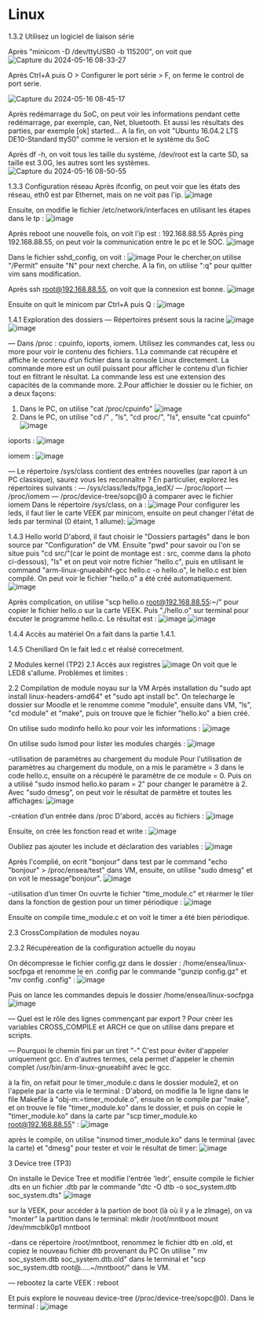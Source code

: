 # Linux

1.3.2 Utilisez un logiciel de liaison série

Après "minicom -D /dev/ttyUSB0 -b 115200", on voit que 
![Capture du 2024-05-16 08-33-27](https://github.com/ZHANGENSEA/Linux/assets/149954066/d16cbd98-777d-4ad4-8f05-f86584325703)

Après Ctrl+A puis O > Configurer le port série > F, on ferme le control de port serie. 

![Capture du 2024-05-16 08-45-17](https://github.com/ZHANGENSEA/Linux/assets/149954066/74170134-2a4d-451c-b351-353bbcbd265b)

Après redémarrage du SoC, on peut voir les informations pendant cette redémarrage, par exemple, can, Net, bluetooth. Et aussi les résultats des parties, par exemple [ok] started...
A la fin, on voit "Ubuntu 16.04.2 LTS DE10-Standard ttyS0" comme le version et le système du SoC

Après df -h, on voit tous les taille du système, /dev/root est la carte SD, sa taille est 3.0G, les autres sont les systèmes.
![Capture du 2024-05-16 08-50-55](https://github.com/ZHANGENSEA/Linux/assets/149954066/4db762af-e407-4f55-b242-a909bbdf86cf)

1.3.3 Configuration réseau
Après ifconfig, on peut voir que les états des réseau, eth0 est par Ethernet, mais on ne voit pas l'ip.
![image](https://github.com/ZHANGENSEA/Linux/assets/149954066/0d888d5e-7157-456b-88b6-35df516f3834)

Ensuite, on modifie le fichier /etc/network/interfaces en utilisant les étapes dans le tp : 
![image](https://github.com/ZHANGENSEA/Linux/assets/149954066/696afcbd-a220-4a8e-a394-b7621573c4b4)

Après reboot une nouvelle fois, on voit l'ip est : 192.168.88.55
Après ping 192.168.88.55, on peut voir la communication entre le pc et le SOC.
![image](https://github.com/ZHANGENSEA/Linux/assets/149954066/6a686e9a-f8f7-41e8-8e31-81786bcb5483)

Dans le fichier sshd_config, on voit :
![image](https://github.com/ZHANGENSEA/Linux/assets/149954066/803b90da-5c9e-4b26-924d-585552e12b41)
Pour le chercher,on utilise "/Permit" ensuite "N" pour next cherche. A la fin, on utilise ":q" pour quitter vim sans modification.

Après ssh root@192.168.88.55, on voit que la connexion est bonne.
![image](https://github.com/ZHANGENSEA/Linux/assets/149954066/5138c743-ea32-4929-ad43-917f52282f33)

Ensuite on quit le minicom par Ctrl+A puis Q :
![image](https://github.com/ZHANGENSEA/Linux/assets/149954066/221d8aa4-2957-4748-bda1-5f07f5e1b9a5)

1.4.1 Exploration des dossiers 
— Répertoires présent sous la racine
![image](https://github.com/ZHANGENSEA/Linux/assets/149954066/f3f17b20-9b75-40b0-a318-c571c67c8c2f)
![image](https://github.com/ZHANGENSEA/Linux/assets/149954066/0d4ecc41-406c-41be-8cd1-413a2b3210d8)

— Dans /proc : cpuinfo, ioports, iomem. Utilisez les commandes cat, less ou more pour voir le contenu des fichiers.
1.La commande cat récupère et affiche le contenu d’un fichier dans la console Linux directement. La commande more est un outil puissant pour afficher le contenu d’un fichier tout en filtrant le résultat. La commande less est une extension des capacités de la commande more. 
2.Pour affichier le dossier ou le fichier, on a deux façons:
1) Dans le PC, on utilise "cat /proc/cpuinfo"
![image](https://github.com/ZHANGENSEA/Linux/assets/149954066/92d0eb19-bdb3-43d8-85de-8a7b534ba2b1)
2) Dans le PC, on utilise "cd /" , "ls", "cd proc/", "ls", ensuite "cat cpuinfo"
![image](https://github.com/ZHANGENSEA/Linux/assets/149954066/6942a1b5-2e87-4223-a975-b0164d0988b4)

ioports :
![image](https://github.com/ZHANGENSEA/Linux/assets/149954066/323d2305-a6dd-4a82-b329-3563bfcf294d)

iomem :
![image](https://github.com/ZHANGENSEA/Linux/assets/149954066/2f9c66b3-e345-496e-bc7e-420973374abe)

— Le répertoire /sys/class contient des entrées nouvelles (par raport à un PC classique), saurez vous les reconnaître ? En particulier, explorez les répertoires suivants :
— /sys/class/leds/fpga_ledX/
— /proc/ioport
— /proc/iomem
— /proc/device-tree/sopc@0 à comparer avec le fichier iomem
Dans le répertoire /sys/class, on a :
![image](https://github.com/ZHANGENSEA/Linux/assets/149954066/90b49c9c-728c-404a-9f79-9859243ffae2)
Pour configurer les leds, il faut lier le carte VEEK par minicom, ensuite on peut changer l'état de leds par terminal (0 étaint, 1 allume):
![image](https://github.com/ZHANGENSEA/Linux/assets/149954066/8a90d248-5184-4b8f-a59a-0d9ef53bd038)

1.4.3 Hello world 
D'abord, il faut choisir le "Dossiers partagés" dans le bon source par "Configuration" de VM. Ensuite "pwd" pour savoir ou l'on se situe puis "cd src/"(car le point de montage est : src, comme dans la photo ci-dessous), "ls" et on peut voir notre fichier "hello.c", puis en utilisant le command "arm-linux-gnueabihf-gcc hello.c -o hello.o", le hello.c est bien compilé. On peut voir le fichier "hello.o" a été créé automatiquement.
![image](https://github.com/ZHANGENSEA/Linux/assets/149954066/5e03ee07-c733-4a01-a652-cd9d209199c6)

Après complication, on utilise "scp hello.o root@192.168.88.55:~/" pour copier le fichier hello.o sur la carte VEEK. Puis "./hello.o" sur terminal pour éxcuter le programme hello.c. Le résultat est :
![image](https://github.com/ZHANGENSEA/Linux/assets/149954066/d4bb0ab6-33ff-4106-8531-596e8c4d3388)
![image](https://github.com/ZHANGENSEA/Linux/assets/149954066/87d9fda6-aab2-4744-a9f9-f7154462675f)

1.4.4 Accès au matériel
On a fait dans la partie 1.4.1.

1.4.5 Chenillard 
On le fait led.c et réalsé correcetment.

2 Modules kernel (TP2)
2.1 Accès aux registres
![image](https://github.com/ZHANGENSEA/Linux/assets/149954066/9904fe4c-63ec-4386-bb82-f0cf1fa5fd10)
On voit que le LED8 s'allume.
Problèmes et limites : 

2.2 Compilation de module noyau sur la VM
Arpès installation du "sudo apt install linux-headers-amd64" et "sudo apt install bc". On telecharge le dossier sur Moodle et le renomme comme "module", ensuite dans VM, "ls", "cd module" et "make", puis on trouve que le fichier "hello.ko" a bien créé. 

On utilise sudo modinfo hello.ko pour voir les informations :
![image](https://github.com/ZHANGENSEA/Linux/assets/149954066/f678f456-36bc-433e-b135-02502160a868)

On utilise sudo lsmod pour lister les modules chargés : 
![image](https://github.com/ZHANGENSEA/Linux/assets/149954066/f1cf7416-d806-4ee5-9f00-c267a9e61078)

-utilisation de paramètres au chargement du module
Pour l'utilisation de paramètres au chargement du module, on a mis le paramètre = 3 dans le code hello.c, ensuite on a récupéré le paramètre de ce module  = 0. Puis on a utilisé "sudo insmod hello.ko param = 2" pour changer le paramètre à 2. Avec "sudo dmesg", on peut voir le résultat de parmètre et toutes les affichages:
![image](https://github.com/ZHANGENSEA/Linux/assets/149954066/e1b8958c-395f-43cd-9603-510a79371909)

-création d’un entrée dans /proc
D'abord, accès au fichiers :
![image](https://github.com/ZHANGENSEA/Linux/assets/149954066/2bf90e89-49cf-406f-9a80-45144e94f592)

Ensuite, on crée les fonction read et write :
![image](https://github.com/ZHANGENSEA/Linux/assets/149954066/a137f751-dd59-4af8-b11e-800954431772)

Oubliez pas ajouter les include et déclaration des variables :
![image](https://github.com/ZHANGENSEA/Linux/assets/149954066/7878bd39-8cf6-4c80-a4a9-32aaf2f069d9)

Après l'complié, on ecrit "bonjour" dans test par le command "echo "bonjour" > /proc/ensea/test" dans VM, ensuite, on utilise "sudo dmesg" et on voit le message"bonjour".
![image](https://github.com/ZHANGENSEA/Linux/assets/149954066/e0c0ed62-87ec-4121-9222-ec5e563bfe01)

-utilisation d’un timer
On ouvrte le fichier "time_module.c" et réarmer le tiler dans la fonction de gestion pour un timer périodique :
![image](https://github.com/ZHANGENSEA/Linux/assets/149954066/8753140c-6e23-46e4-88a7-88fa75aec4d4)

Ensuite on compile time_module.c et on voit le timer a été bien périodique.

2.3 CrossCompilation de modules noyau

2.3.2 Récupéreation de la configuration actuelle du noyau

On décompresse le fichier config.gz dans le dossier : /home/ensea/linux-socfpga et renomme le en .config par le commande "gunzip config.gz" et "mv config .config" :
![image](https://github.com/ZHANGENSEA/Linux/assets/149954066/7449d7f4-362d-41d9-a25e-799cc166967d)

Puis on lance les commandes depuis le dossier /home/ensea/linux-socfpga
![image](https://github.com/ZHANGENSEA/Linux/assets/149954066/1da5a55f-eeb9-4975-a94a-da69c213ad53)

— Quel est le rôle des lignes commençant par export ?
Pour créer les variables CROSS_COMPILE et ARCH ce que on utilise dans prepare et scripts.

— Pourquoi le chemin fini par un tiret "-" 
C'est pour éviter d'appeler uniquement gcc. En d'autres termes, cela permet d'appeler le chemin complet /usr/bin/arm-linux-gnueabihf avec le gcc.

à la fin, on refait pour le timer_module.c dans le dossier module2, et on l'appele par la carte via le terminal :
D'abord, on modifie la 1e ligne dans le file Makefile à "obj-m:=timer_module.o", ensuite on le compile par "make", et on trouve le file "timer_module.ko" dans le dossier, et puis on copie le "timer_module.ko" dans la carte par "scp timer_module.ko root@192.168.88.55" :
![image](https://github.com/ZHANGENSEA/Linux/assets/149954066/e7875d3c-ecb1-4049-bcf0-d91bbb28c577)

après le compile, on utilise "insmod timer_module.ko" dans le terminal (avec la carte) et "dmesg" pour tester et voir le résultat de timer:
![image](https://github.com/ZHANGENSEA/Linux/assets/149954066/de52b698-b28b-44f8-97ef-db6ffb69087f)


3 Device tree (TP3)

On installe le Device Tree et modifie l'entrée 'ledr', ensuite compile le fichier .dts en un fichier .dtb par le commande "dtc -O dtb -o soc_system.dtb soc_system.dts"
![image](https://github.com/ZHANGENSEA/Linux/assets/149954066/16453c23-91b9-4099-8da6-683b9abba883)

sur la VEEK, pour accéder à la partion de boot (là où il y a le zImage), on va “monter” la partition dans le terminal:
mkdir /root/mntboot
mount /dev/mmcblk0p1 mntboot

-dans ce répertoire /root/mntboot, renommez le fichier dtb en .old, et copiez le nouveau fichier dtb provenant du PC
On utilise " mv soc_system.dtb soc_system.dtb.old" dans le terminal et "scp soc_system.dtb root@.....~/mntboot/" dans le VM.

— rebootez la carte VEEK : reboot

Et puis explore le nouveau device-tree (/proc/device-tree/sopc@0).
Dans le terminal :
![image](https://github.com/ZHANGENSEA/Linux/assets/149954066/e487a721-f864-45e5-af34-b6f688db657e)















